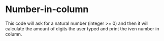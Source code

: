 # Number-in-column

This code will ask for a natural number (integer >= 0) and then it will calculate the amount of digits the user typed and print the iven number in column.
